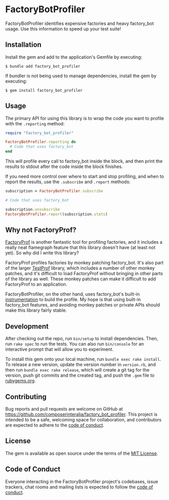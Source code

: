 # FactoryBotProfiler

FactoryBotProfiler identifies expensive factories and heavy factory\_bot usage.
Use this information to speed up your test suite!

## Installation

Install the gem and add to the application's Gemfile by executing:

    $ bundle add factory_bot_profiler

If bundler is not being used to manage dependencies, install the gem by executing:

    $ gem install factory_bot_profiler

## Usage

The primary API for using this library is to wrap the code you want to profile
with the `.reporting` method:

```rb
require "factory_bot_profiler"

FactoryBotProfiler.reporting do
  # Code that uses factory_bot
end
```

This will profile every call to factory\_bot inside the block, and then print
the results to stdout after the code inside the block finishes.

If you need more control over where to start and stop profiling, and when to
report the results, use the `.subscribe` and `.report` methods:

```rb
subscription = FactoryBotProfiler.subscribe

# Code that uses factory_bot

subscription.unsubscribe
FactoryBotProfiler.report(subscription.stats)
```

## Why not FactoryProf?

[FactoryProf][] is another fantastic tool for profiling factories, and it
includes a really neat flamegraph feature that this library doesn't have (at
least not yet). So why did I write this library?

FactoryProf profiles factories by monkey patching factory\_bot. It's also part
of the larger [TestProf][] library, which includes a number of other monkey
patches, and it's difficult to load FactoryProf without bringing in other parts
of the library as well. These monkey patches can make it difficult to add
FactoryProf to an application.

FactoryBotProfiler, on the other hand, uses factory\_bot's built-in
[instrumentation][] to build the profile. My hope is that using built-in
factory\_bot features, and avoiding monkey patches or private APIs should make
this library fairly stable.

[FactoryProf]: https://test-prof.evilmartians.io/#/profilers/factory_prof?id=factoryprof
[TestProf]: https://test-prof.evilmartians.io/
[instrumentation]: https://github.com/thoughtbot/factory_bot/blob/main/GETTING_STARTED.md#activesupport-instrumentation

## Development

After checking out the repo, run `bin/setup` to install dependencies. Then, run `rake spec` to run the tests. You can also run `bin/console` for an interactive prompt that will allow you to experiment.

To install this gem onto your local machine, run `bundle exec rake install`. To release a new version, update the version number in `version.rb`, and then run `bundle exec rake release`, which will create a git tag for the version, push git commits and the created tag, and push the `.gem` file to [rubygems.org](https://rubygems.org).

## Contributing

Bug reports and pull requests are welcome on GitHub at https://github.com/composerinteralia/factory_bot_profiler. This project is intended to be a safe, welcoming space for collaboration, and contributors are expected to adhere to the [code of conduct](https://github.com/composerinteralia/factory_bot_profiler/blob/main/CODE_OF_CONDUCT.md).

## License

The gem is available as open source under the terms of the [MIT License](https://opensource.org/licenses/MIT).

## Code of Conduct

Everyone interacting in the FactoryBotProfiler project's codebases, issue trackers, chat rooms and mailing lists is expected to follow the [code of conduct](https://github.com/composerinteralia/factory_bot_profiler/blob/main/CODE_OF_CONDUCT.md).
